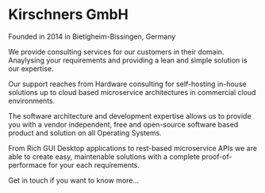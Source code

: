 # Kirschners GmbH

Founded in 2014 in Bietigheim-Bissingen, Germany

We provide consulting services for our customers in their domain.
Anaylysing your requirements and providing a lean and simple solution is our expertise.

Our support reaches from Hardware consulting for self-hosting in-house solutions up to cloud based microservice architectures in commercial cloud environments.

The software architecture and development expertise allows us to provide you with a vendor independent, free and open-source software based product and solution on all Operating Systems.

From Rich GUI Desktop applications to rest-based microservice APIs we are able to create easy, maintenable solutions with a complete proof-of-performace for your each requirements.

Get in touch if you want to know more...
